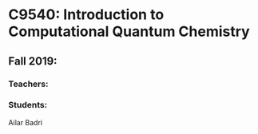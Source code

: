 # C9540: Introduction to Computational Quantum Chemistry

## Fall 2019:

### Teachers:

### Students:
Ailar Badri
